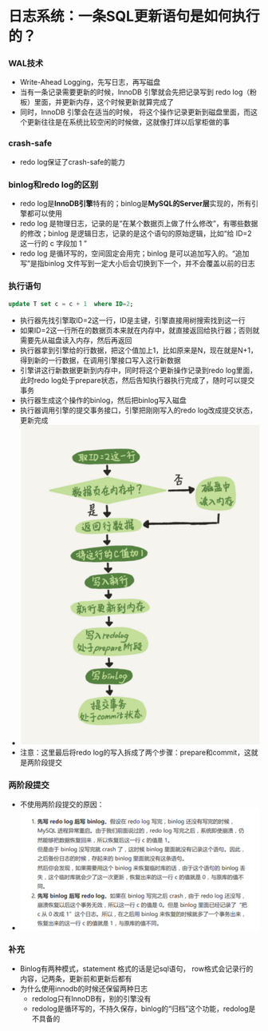 # 日志系统：一条SQL更新语句是如何执行的？



### WAL技术

- Write-Ahead Logging，先写日志，再写磁盘
- 当有一条记录需要更新的时候，InnoDB 引擎就会先把记录写到 redo log（粉板）里面，并更新内存，这个时候更新就算完成了
- 同时，InnoDB 引擎会在适当的时候， 将这个操作记录更新到磁盘里面，而这个更新往往是在系统比较空闲的时候做，这就像打烊以后掌柜做的事





### crash-safe

- redo log保证了crash-safe的能力





### binlog和redo log的区别

- redo log是**InnoDB引擎**特有的；binlog是**MySQL的Server层**实现的，所有引擎都可以使用
- redo log 是物理日志，记录的是“在某个数据页上做了什么修改”，有哪些数据的修改；binlog 是逻辑日志，记录的是这个语句的原始逻辑，比如“给 ID=2 这一行的 c 字段加 1 ”
- redo log 是循环写的，空间固定会用完；binlog 是可以追加写入的。“追加写”是指binlog 文件写到一定大小后会切换到下一个，并不会覆盖以前的日志





### 执行语句

```sql
update T set c = c + 1  where ID=2;
```

- 执行器先找引擎取ID=2这一行，ID是主键，引擎直接用树搜索找到这一行
- 如果ID=2这一行所在的数据页本来就在内存中，就直接返回给执行器；否则就需要先从磁盘读入内存，然后再返回
- 执行器拿到引擎给的行数据，把这个值加上1，比如原来是N，现在就是N+1，得到新的一行数据，在调用引擎接口写入这行新数据
- 引擎讲这行新数据更新到内存中，同时将这个更新操作记录到redo log里面，此时redo log处于prepare状态，然后告知执行器执行完成了，随时可以提交事务
- 执行器生成这个操作的binlog，然后把binlog写入磁盘
- 执行器调用引擎的提交事务接口，引擎把刚刚写入的redo log改成提交状态，更新完成
- <img src="image/update语句执行流程.png" style="zoom:150%;" />
- 注意：这里最后将redo log的写入拆成了两个步骤：prepare和commit，这就是两阶段提交





### 两阶段提交

- 不使用两阶段提交的原因：
- <img src="image/两阶段提交.png" style="zoom:150%;" />





### 补充

- Binlog有两种模式，statement 格式的话是记sql语句， row格式会记录行的内容，记两条，更新前和更新后都有
- 为什么使用innodb的时候还保留两种日志
  - redolog只有InnoDB有，别的引擎没有
  - redolog是循环写的，不持久保存，binlog的“归档”这个功能，redolog是不具备的